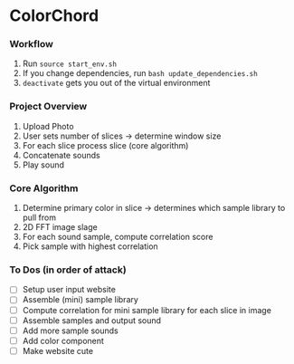 # ColorChord

### Workflow
1. Run `source start_env.sh`
2. If you change dependencies, run `bash update_dependencies.sh`
3. `deactivate` gets you out of the virtual environment

### Project Overview
1. Upload Photo
2. User sets number of slices -> determine window size
3. For each slice process slice (core algorithm)
4. Concatenate sounds
5. Play sound

### Core Algorithm
1. Determine primary color in slice -> determines which sample library to pull from
2. 2D FFT image slage
3. For each sound sample, compute correlation score
4. Pick sample with highest correlation

### To Dos (in order of attack)
- [ ] Setup user input website
- [ ] Assemble (mini) sample library
- [ ] Compute correlation for mini sample library for each slice in image
- [ ] Assemble samples and output sound
- [ ] Add more sample sounds
- [ ] Add color component
- [ ] Make website cute
